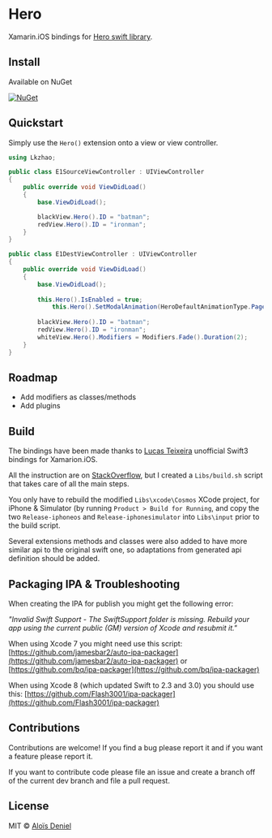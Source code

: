 # Hero

Xamarin.iOS bindings for [Hero swift library](https://github.com/lkzhao/Hero).

## Install

Available on NuGet

[![NuGet](https://img.shields.io/nuget/v/Xam.Hero.svg?label=NuGet)](https://www.nuget.org/packages/Xam.Hero/)

## Quickstart

Simply use the `Hero()` extension onto a view or view controller.

```csharp
using Lkzhao;

public class E1SourceViewController : UIViewController
{
	public override void ViewDidLoad()
	{
		base.ViewDidLoad();

		blackView.Hero().ID = "batman";
		redView.Hero().ID = "ironman";
	}
}
```

```csharp
public class E1DestViewController : UIViewController
{
	public override void ViewDidLoad()
	{
		base.ViewDidLoad();
		
		this.Hero().IsEnabled = true;
			this.Hero().SetModalAnimation(HeroDefaultAnimationType.PageIn, HeroAnimationDirection.Right);
		
		blackView.Hero().ID = "batman";
		redView.Hero().ID = "ironman";
		whiteView.Hero().Modifiers = Modifiers.Fade().Duration(2);
	}
}
```

## Roadmap

* Add modifiers as classes/methods
* Add plugins

## Build

The bindings have been made thanks to [Lucas Teixeira](https://github.com/Flash3001) unofficial Swift3 bindings for Xamarion.iOS.

All the instruction are on [StackOverflow](http://stackoverflow.com/documentation/xamarin.ios/6091/binding-swift-libraries), but I created a `Libs/build.sh` script that takes care of all the main steps.

You only have to rebuild the modified `Libs\xcode\Cosmos` XCode project, for iPhone & Simulator (by running `Product > Build for Running`, and copy the two `Release-iphoneos` and `Release-iphonesimulator` into `Libs\input` prior to the build script.

Several extensions methods and classes were also added to have more similar api to the original swift one, so adaptations from generated api definition should be added.

## Packaging IPA & Troubleshooting

When creating the IPA for publish you might get the following error:

<i>"Invalid Swift Support - The SwiftSupport folder is missing. Rebuild your app using the current public (GM) version of Xcode and resubmit it."</i>

When using Xcode 7 you might need use this script: [https://github.com/jamesbar2/auto-ipa-packager](https://github.com/jamesbar2/auto-ipa-packager) or [https://github.com/bq/ipa-packager](https://github.com/bq/ipa-packager)

When using Xcode 8 (which updated Swift to 2.3 and 3.0) you should use this: [https://github.com/Flash3001/ipa-packager](https://github.com/Flash3001/ipa-packager)

## Contributions

Contributions are welcome! If you find a bug please report it and if you want a feature please report it.

If you want to contribute code please file an issue and create a branch off of the current dev branch and file a pull request.

## License

MIT © [Aloïs Deniel](http://aloisdeniel.github.io)